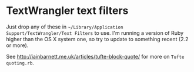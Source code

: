 # TextWrangler text filters #

Just drop any of these in `~/Library/Application Support/TextWrangler/Text Filters` to use. I'm running a version of Ruby higher than the OS X system one, so try to update to something recent (2.2 or more).

See http://iainbarnett.me.uk/articles/tufte-block-quote/ for more on `Tufte quoting.rb`.
